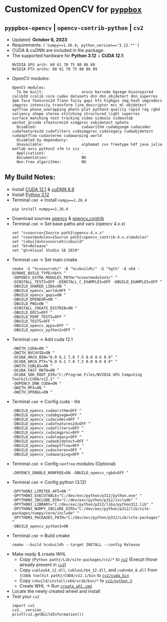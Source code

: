 # Customized OpenCV for [`pyppbox`](https://github.com/rathaumons/pyppbox)

##  `pyppbox-opencv` | `opencv-contrib-python` | `cv2`

* Updated: **October 6, 2023**
* Requirements: `['numpy>=1.26.4; python_version=="3.12.*"']`
* CUDA & cuDNN are included in the package.
* The supported hardware for **Python 3.12** + **CUDA 12.1**:
  ```
  NVIDIA GPU arch: 60 61 70 75 80 86 89
  NVIDIA PTX archs: 60 61 70 75 80 86 89
  ```
* OpenCV modules:
  ```
  OpenCV modules:
    To be built:                 aruco barcode bgsegm bioinspired calib3d ccalib core cudev datasets dnn dnn_objdetect dnn_superres dpm face features2d flann fuzzy gapi hfs highgui img_hash imgcodecs imgproc intensity_transform line_descriptor mcc ml objdetect optflow phase_unwrapping photo plot python3 quality rapid reg rgbd saliency shape stereo stitching structured_light superres surface_matching text tracking video videoio videostab wechat_qrcode xfeatures2d ximgproc xobjdetect xphoto
    Disabled:                    cudaarithm cudabgsegm cudacodec cudafeatures2d cudafilters cudaimgproc cudalegacy cudaobjdetect cudaoptflow cudastereo cudawarping world
    Disabled by dependency:      -
    Unavailable:                 alphamat cvv freetype hdf java julia matlab ovis python2 sfm ts viz
    Applications:                -
    Documentation:               NO
    Non-free algorithms:         NO
  ```

## My Build Notes:

* Install [CUDA 12.1](https://developer.nvidia.com/cuda-downloads) & [cuDNN 8.9](https://developer.nvidia.com/cudnn-downloads)
* Install [Python 3.12](https://www.python.org/downloads/windows/)
* Terminal `cmd` -> Install `numpy==1.26.4`
  ```
  pip install numpy==1.26.4
  ```
* Download sources [opencv](https://github.com/opencv/opencv/tags) & [opencv_contrib](https://github.com/opencv/opencv_contrib/tags)
* Terminal `cmd` -> Set base paths and vars (opencv 4.x.x)
  ```
  set "cvsource={Source path}\opencv-4.x.x"
  set "cvextmodules={Source path}\opencv_contrib-4.x.x\modules"
  set "cvbuild=%cvsource%\cvbuild"
  set "bt=Release"
  set "gt=Visual Studio 16 2019"
  ```
* Terminal `cmd` -> Set main cmake
  ```
  cmake -S "%cvsource%/" -B "%cvbuild%/" -G "%gt%" -A x64 -DCMAKE_BUILD_TYPE=%bt% ^
  -DOPENCV_EXTRA_MODULES_PATH="%cvextmodules%/" ^
  -DINSTALL_TESTS=OFF -DINSTALL_C_EXAMPLES=OFF -DBUILD_EXAMPLES=OFF ^
  -DBUILD_SHARED_LIBS=ON ^
  -DBUILD_opencv_world=OFF ^
  -DBUILD_opencv_gapi=ON ^
  -DBUILD_OPENEXR=ON ^
  -DBUILD_PNG=ON ^
  -DINSTALL_CREATE_DISTRIB=ON ^
  -DBUILD_DOCS=OFF ^
  -DBUILD_PERF_TESTS=OFF ^
  -DBUILD_TESTS=OFF ^
  -DBUILD_opencv_apps=OFF ^
  -DBUILD_opencv_python2=OFF ^
  ```
* Terminal `cmd` -> Add cuda 12.1
  ```
  -DWITH_CUDA=ON ^
  -DWITH_NVCUVID=ON ^
  -DCUDA_ARCH_BIN="6.0 6.1 7.0 7.5 8.0 8.6 8.9" ^
  -DCUDA_ARCH_PTX="6.0 6.1 7.0 7.5 8.0 8.6 8.9" ^
  -DWITH_CUBLAS=ON ^
  -DCUDA_FAST_MATH=ON ^
  -DCUDA_SDK_ROOT_DIR="C:/Program Files/NVIDIA GPU Computing Toolkit/CUDA/v12.1" ^
  -DOPENCV_DNN_CUDA=ON ^
  -DWITH_MFX=ON ^
  -DWITH_OPENGL=ON ^
  ```
* Terminal `cmd` -> Config cuda - lite
  ```
  -DBUILD_opencv_cudaarithm=OFF ^
  -DBUILD_opencv_cudabgsegm=OFF ^
  -DBUILD_opencv_cudacodec=OFF ^
  -DBUILD_opencv_cudafeatures2d=OFF ^
  -DBUILD_opencv_cudafilters=OFF ^
  -DBUILD_opencv_cudaimgproc=OFF ^
  -DBUILD_opencv_cudalegacy=OFF ^
  -DBUILD_opencv_cudaobjdetect=OFF ^
  -DBUILD_opencv_cudaoptflow=OFF ^
  -DBUILD_opencv_cudastereo=OFF ^
  -DBUILD_opencv_cudawarping=OFF ^
  ```
* Terminal `cmd` -> Config `nonfree` modules (Optional)
  ```
  -DOPENCV_ENABLE_NONFREE=ON -DBUILD_opencv_rgbd=OFF ^
  ```
* Terminal `cmd` -> Config python (3.12)
  ```
  -DPYTHON3_LIMITED_API=ON ^
  -DPYTHON3_EXECUTABLE="C:/dev/exc/python/p312/python.exe" ^
  -DPYTHON3_INCLUDE_DIR="C:/dev/exc/python/p312/include" ^
  -DPYTHON3_LIBRARY="C:/dev/exc/python/p312/libs/python312.lib" ^
  -DPYTHON3_NUMPY_INCLUDE_DIRS="C:/dev/exc/python/p312/lib/site-packages/numpy/core/include" ^
  -DPYTHON3_PACKAGES_PATH="C:/dev/exc/python/p312/Lib/site-packages" ^
  -DBUILD_opencv_python3=ON
  ```
* Terminal `cmd` -> Build cmake
  ```
  cmake --build %cvbuild% --target INSTALL --config Release
  ```
* Make ready & create WHL
  - Copy `{Python path}/Lib/site-packages/cv2/*` to [`cv2`](cv2) (Execpt those already present in [`cv2`](cv2))
  - Copy `cublas64_12.dll`, `cublasLt64_12.dll`, and `cudnn64_8.dll` from `{CUDA toolkit path}/CUDA/v12.1/bin` to [`cv2/cuda_bin`](cv2/cuda_bin) 
  - Copy `cvbuild/install/x64/vc16/bin/*` to [`cv2/python-3`](cv2/python-3)
  - Create WHL -> Run [`create_whl.cmd`](create_whl.cmd)
* Locate the newly created wheel and install
* Test your `cv2`
  ```
  import cv2
  cv2.__version__
  print(cv2.getBuildInformation()) 
  ```
